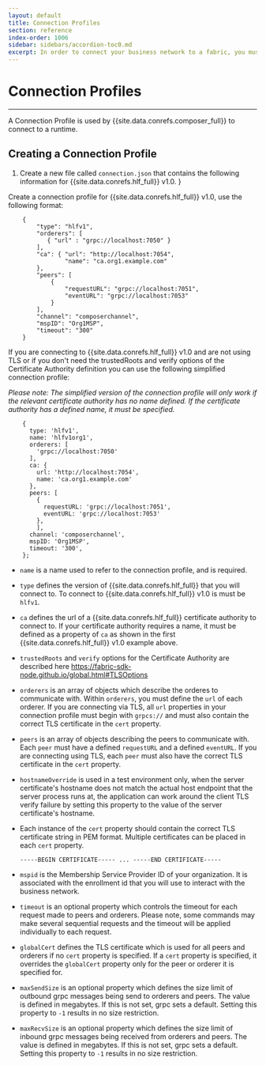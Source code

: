 ```yaml
---
layout: default
title: Connection Profiles
section: reference
index-order: 1006
sidebar: sidebars/accordion-toc0.md
excerpt: In order to connect your business network to a fabric, you must [**define a connection profile**](./connectionprofile.html). Connection profiles contain the information necessary to connect to a fabric. This topic contains example connection profiles for Hyperledger Fabric v0.6 and v1.0.
---
```


# Connection Profiles

---

A Connection Profile is used by {{site.data.conrefs.composer_full}} to connect to a runtime.

## Creating a Connection Profile

1. Create a new file called `connection.json` that contains the following information for {{site.data.conrefs.hlf_full}} v1.0.
        }

  Create a connection profile for {{site.data.conrefs.hlf_full}} v1.0, use the following format:

        {
            "type": "hlfv1",
            "orderers": [
               { "url" : "grpc://localhost:7050" }
            ],
            "ca": { "url": "http://localhost:7054",
                    "name": "ca.org1.example.com"
            },
            "peers": [
                {
                    "requestURL": "grpc://localhost:7051",
                    "eventURL": "grpc://localhost:7053"
                }
            ],
            "channel": "composerchannel",
            "mspID": "Org1MSP",
            "timeout": "300"
        }

  If you are connecting to {{site.data.conrefs.hlf_full}} v1.0 and are not using TLS or if you don't need the trustedRoots and verify options of the Certificate Authority definition you can use the following simplified connection profile:

  _Please note: The simplified version of the connection profile will only work if the relevant certificate authority has no name defined. If the certificate authority has a defined name, it must be specified._

        {
          type: 'hlfv1',
          name: 'hlfv1org1',
          orderers: [
            'grpc://localhost:7050'
          ],
          ca: {
            url: 'http://localhost:7054',
            name: 'ca.org1.example.com'
          },
          peers: [
            {
              requestURL: 'grpc://localhost:7051',
              eventURL: 'grpc://localhost:7053'
            },
            ],
          channel: 'composerchannel',
          mspID: 'Org1MSP',
          timeout: '300',
        };

  - `name` is a name used to refer to the connection profile, and is required.
  - `type` defines the version of {{site.data.conrefs.hlf_full}} that you will connect to. To connect to {{site.data.conrefs.hlf_full}} v1.0 is must be `hlfv1`.
  - `ca` defines the url of a {{site.data.conrefs.hlf_full}} certificate authority to connect to. If your certificate authority requires a name, it must be defined as a property of `ca` as shown in the first {{site.data.conrefs.hlf_full}} v1.0 example above.
  - `trustedRoots` and `verify` options for the Certificate Authority are described here https://fabric-sdk-node.github.io/global.html#TLSOptions
  - `orderers` is an array of objects which describe the orderes to communicate with. Within `orderers`, you must define the `url` of each orderer. If you are connecting via TLS, all `url` properties in your connection profile must begin with `grpcs://` and must also contain the correct TLS certificate in the `cert` property.
  - `peers` is an array of objects describing the peers to communicate with. Each `peer` must have a defined `requestURL` and a defined `eventURL`. If you are connecting using TLS, each `peer` must also have the correct TLS certificate in the `cert` property.
  - `hostnameOverride` is used in a test environment only, when the server certificate's hostname does not match the actual host endpoint that the server process runs at, the application can work around the client TLS verify failure by setting this property to the value of the server certificate's hostname.
  - Each instance of the `cert` property should contain the correct TLS certificate string in PEM format. Multiple certificates can be placed in each `cert` property.  

        -----BEGIN CERTIFICATE----- ... -----END CERTIFICATE-----


  - `mspid` is the Membership Service Provider ID of your organization. It is associated with the enrollment id that you will use to interact with the business network.
  - `timeout` is an optional property which controls the timeout for each request made to peers and orderers. Please note, some commands may make several sequential requests and the timeout will be applied individually to each request.
  - `globalCert` defines the TLS certificate which is used for all peers and orderers if no `cert` property is specified. If a `cert` property is specified, it overrides the `globalCert` property only for the peer or orderer it is specified for.
  - `maxSendSize` is an optional property which defines the size limit of outbound grpc messages being send to orderers and peers. The value is defined in megabytes. If this is not set, grpc sets a default. Setting this property to `-1` results in no size restriction.
  - `maxRecvSize` is an optional property which defines the size limit of inbound grpc messages being received from orderers and peers. The value is defined in megabytes. If this is not set, grpc sets a default. Setting this property to `-1` results in no size restriction.
